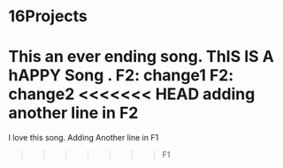# 16Projects
This an ever ending song.
ThIS IS A hAPPY Song .
F2: change1
F2: change2
<<<<<<< HEAD
adding another line in F2
=======
I love this song.
Adding Another line in F1
>>>>>>> F1
